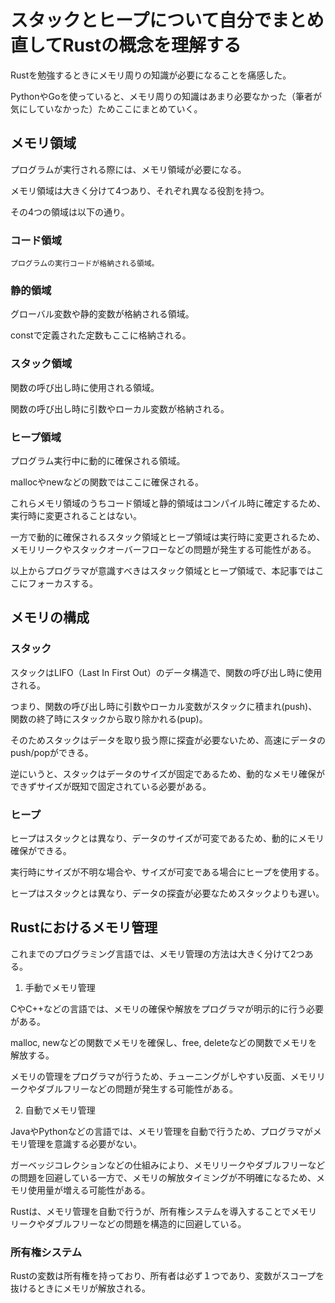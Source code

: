 # スタックとヒープについて自分でまとめ直してRustの概念を理解する

Rustを勉強するときにメモリ周りの知識が必要になることを痛感した。

PythonやGoを使っていると、メモリ周りの知識はあまり必要なかった（筆者が気にしていなかった）ためここにまとめていく。

## メモリ領域

プログラムが実行される際には、メモリ領域が必要になる。

メモリ領域は大きく分けて4つあり、それぞれ異なる役割を持つ。

その4つの領域は以下の通り。

### コード領域

    プログラムの実行コードが格納される領域。

### 静的領域

グローバル変数や静的変数が格納される領域。

constで定義された定数もここに格納される。

### スタック領域

関数の呼び出し時に使用される領域。

関数の呼び出し時に引数やローカル変数が格納される。

### ヒープ領域

プログラム実行中に動的に確保される領域。

mallocやnewなどの関数ではここに確保される。

これらメモリ領域のうちコード領域と静的領域はコンパイル時に確定するため、実行時に変更されることはない。

一方で動的に確保されるスタック領域とヒープ領域は実行時に変更されるため、メモリリークやスタックオーバーフローなどの問題が発生する可能性がある。

以上からプログラマが意識すべきはスタック領域とヒープ領域で、本記事ではここにフォーカスする。

## メモリの構成

### スタック

スタックはLIFO（Last In First Out）のデータ構造で、関数の呼び出し時に使用される。

つまり、関数の呼び出し時に引数やローカル変数がスタックに積まれ(push)、関数の終了時にスタックから取り除かれる(pup)。

そのためスタックはデータを取り扱う際に探査が必要ないため、高速にデータのpush/popができる。

逆にいうと、スタックはデータのサイズが固定であるため、動的なメモリ確保ができずサイズが既知で固定されている必要がある。

### ヒープ

ヒープはスタックとは異なり、データのサイズが可変であるため、動的にメモリ確保ができる。

実行時にサイズが不明な場合や、サイズが可変である場合にヒープを使用する。

ヒープはスタックとは異なり、データの探査が必要なためスタックよりも遅い。

## Rustにおけるメモリ管理

これまでのプログラミング言語では、メモリ管理の方法は大きく分けて2つある。

1. 手動でメモリ管理

CやC++などの言語では、メモリの確保や解放をプログラマが明示的に行う必要がある。

malloc, newなどの関数でメモリを確保し、free, deleteなどの関数でメモリを解放する。

メモリの管理をプログラマが行うため、チューニングがしやすい反面、メモリリークやダブルフリーなどの問題が発生する可能性がある。

2. 自動でメモリ管理

JavaやPythonなどの言語では、メモリ管理を自動で行うため、プログラマがメモリ管理を意識する必要がない。

ガーベッジコレクションなどの仕組みにより、メモリリークやダブルフリーなどの問題を回避している一方で、メモリの解放タイミングが不明確になるため、メモリ使用量が増える可能性がある。

Rustは、メモリ管理を自動で行うが、所有権システムを導入することでメモリリークやダブルフリーなどの問題を構造的に回避している。

### 所有権システム

Rustの変数は所有権を持っており、所有者は必ず１つであり、変数がスコープを抜けるときにメモリが解放される。
